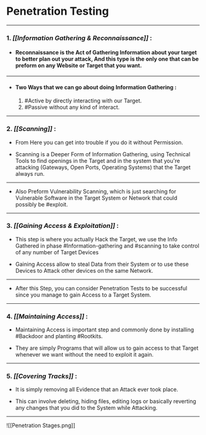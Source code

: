 # Penetration Testing
---

### 1. *[[Information Gathering & Reconnaissance]]* :
- #### Reconnaissance is the Act of Gathering Information about your target to better plan out your attack, And this type is the only one that can be preform on any Website or Target that you want.
---
- #### Two Ways that we can go about doing Information Gathering :
	1) #Active by directly interacting with our Target.
	2) #Passive without any kind of interact.

---

### 2. *[[Scanning]]* :
- From Here you can get into trouble if you do it without Permission.

- Scanning is a Deeper Form of Information Gathering, using Technical Tools to find openings in the Target and in the system that you're attacking (Gateways, Open Ports, Operating Systems) that the Target always run.

---
- Also Preform Vulnerability Scanning, which is just searching for Vulnerable Software in the Target System or Network that could possibly be #exploit. 
---
### 3. *[[Gaining Access & Exploitation]]* :
- This step is where you actually Hack the Target, we use the Info Gathered in phase #Information-gathering and #scanning to take control of any number of Target Devices

- Gaining Access allow to steal Data from their System or to use these Devices to Attack other devices on the same Network.

---
- After this Step, you can consider Penetration Tests to be successful since you manage to gain Access to a Target System.
---

### 4. *[[Maintaining Access]]* :
- Maintaining Access is important step and commonly done by installing #Backdoor and planting #Rootkits.

- They are simply Programs that will allow us to gain access to that Target whenever we want without the need to exploit it again.

---

### 5. *[[Covering Tracks]]* :
- It is simply removing all Evidence that an Attack ever took place.

- This can involve deleting, hiding files, editing logs or basically reverting any changes that you did to the System while Attacking.

--- 

![[Penetration Stages.png]]